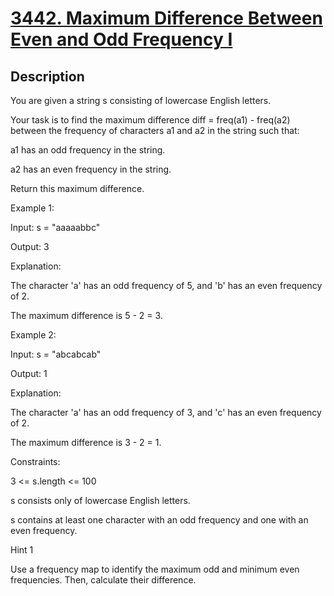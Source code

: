 
<!-- problem:start -->

# [3442. Maximum Difference Between Even and Odd Frequency I](https://leetcode.com/problems/maximum-difference-between-even-and-odd-frequency-i)

## Description

<!-- description:start -->

<p>You are given a string s consisting of lowercase English letters.</p>
<p>Your task is to find the maximum difference diff = freq(a1) - freq(a2) between the frequency of characters a1 and a2 in the string such that:</p>
    <p>a1 has an odd frequency in the string.</p>
    <p>a2 has an even frequency in the string.</p>
<p>Return this maximum difference.</p>

<p>Example 1:</p>
<p>Input: s = "aaaaabbc"</p>
<p>Output: 3</p>
<p>Explanation:</p>
<p>    The character 'a' has an odd frequency of 5, and 'b' has an even frequency of 2.</p>
<p>    The maximum difference is 5 - 2 = 3.</p>

<p>Example 2:</p>
<p>Input: s = "abcabcab"</p>
<p>Output: 1</p>
<p>Explanation:</p>
<p>    The character 'a' has an odd frequency of 3, and 'c' has an even frequency of 2.</p>
<p>    The maximum difference is 3 - 2 = 1.</p>

<p>Constraints:</p>
<p>    3 <= s.length <= 100</p>
<p>    s consists only of lowercase English letters.</p>
<p>    s contains at least one character with an odd frequency and one with an even frequency.</p>

<p>Hint 1</p>
<p>Use a frequency map to identify the maximum odd and minimum even frequencies. Then, calculate their difference.</p>
<!-- description:end -->
